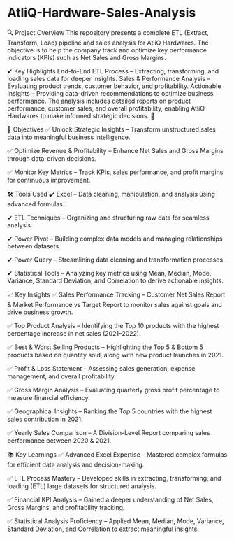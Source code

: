 # AtliQ-Hardware-Sales-Analysis
🔍 Project Overview
This repository presents a complete ETL (Extract, Transform, Load) pipeline and sales analysis for AtliQ Hardwares.
The objective is to help the company track and optimize key performance indicators (KPIs) such as Net Sales and Gross Margins.

✔ Key Highlights
End-to-End ETL Process – Extracting, transforming, and loading sales data for deeper insights.
Sales & Performance Analysis – Evaluating product trends, customer behavior, and profitability.
Actionable Insights – Providing data-driven recommendations to optimize business performance.
The analysis includes detailed reports on product performance, customer sales, and overall profitability, enabling AtliQ Hardwares to make informed strategic decisions. 🚀

🎯 Objectives
✅ Unlock Strategic Insights – Transform unstructured sales data into meaningful business intelligence.

✅ Optimize Revenue & Profitability – Enhance Net Sales and Gross Margins through data-driven decisions.

✅ Monitor Key Metrics – Track KPIs, sales performance, and profit margins for continuous improvement.

🛠 Tools Used
✔ Excel – Data cleaning, manipulation, and analysis using advanced formulas.

✔ ETL Techniques – Organizing and structuring raw data for seamless analysis.

✔ Power Pivot – Building complex data models and managing relationships between datasets.

✔ Power Query – Streamlining data cleaning and transformation processes.

✔ Statistical Tools – Analyzing key metrics using Mean, Median, Mode, Variance, Standard Deviation, and Correlation to derive actionable insights.

📈 Key Insights
✅ Sales Performance Tracking – Customer Net Sales Report & Market Performance vs Target Report to monitor sales against goals and drive business growth.

✅ Top Product Analysis – Identifying the Top 10 products with the highest percentage increase in net sales (2021–2022).

✅ Best & Worst Selling Products – Highlighting the Top 5 & Bottom 5 products based on quantity sold, along with new product launches in 2021.

✅ Profit & Loss Statement – Assessing sales generation, expense management, and overall profitability.

✅ Gross Margin Analysis – Evaluating quarterly gross profit percentage to measure financial efficiency.

✅ Geographical Insights – Ranking the Top 5 countries with the highest sales contribution in 2021.

✅ Yearly Sales Comparison – A Division-Level Report comparing sales performance between 2020 & 2021.

📚 Key Learnings
✅ Advanced Excel Expertise – Mastered complex formulas for efficient data analysis and decision-making.

✅ ETL Process Mastery – Developed skills in extracting, transforming, and loading (ETL) large datasets for structured analysis.

✅ Financial KPI Analysis – Gained a deeper understanding of Net Sales, Gross Margins, and profitability tracking.

✅ Statistical Analysis Proficiency – Applied Mean, Median, Mode, Variance, Standard Deviation, and Correlation to extract meaningful insights.
